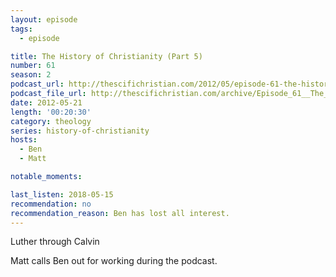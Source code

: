 ```yaml
---
layout: episode
tags:
  - episode

title: The History of Christianity (Part 5)
number: 61
season: 2
podcast_url: http://thescifichristian.com/2012/05/episode-61-the-history-of-christianity-part-5/
podcast_file_url: http://thescifichristian.com/archive/Episode_61__The_History_of_Christian.mp3
date: 2012-05-21
length: '00:20:30'
category: theology
series: history-of-christianity
hosts:
  - Ben
  - Matt

notable_moments:

last_listen: 2018-05-15
recommendation: no
recommendation_reason: Ben has lost all interest.
---
```

Luther through Calvin

Matt calls Ben out for working during the podcast.
